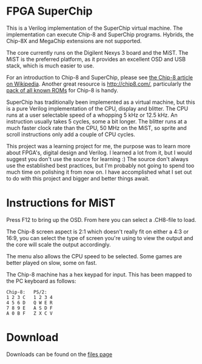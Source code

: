 # FPGA SuperChip #

This is a Verilog implementation of the SuperChip virtual machine. The implementation can execute Chip-8 and SuperChip programs. Hybrids, the Chip-8X and MegaChip extensions are not supported.

The core currently runs on the Digilent Nexys 3 board and the MiST. The MiST is the preferred platform, as it provides an excellent OSD and USB stack, which is much easier to use.

For an introduction to Chip-8 and SuperChip, please see [the Chip-8 article on Wikipedia](https://en.wikipedia.org/wiki/CHIP-8). Another great resource is http://chip8.com/, particularly the [pack of all known ROMs](http://chip8.com/downloads/Chip-8%20Pack.zip) for Chip-8 is handy.

SuperChip has traditionally been implemented as a virtual machine, but this is a pure Verilog implementation of the CPU, display and blitter. The CPU runs at a user selectable speed of a whopping 5 kHz or 12.5 kHz. An instruction usually takes 5 cycles, some a bit longer. The blitter runs at a much faster clock rate than the CPU, 50 MHz on the MiST, so sprite and scroll instructions only add a couple of CPU cycles.

This project was a learning project for me, the purpose was to learn more about FPGA's, digital design and Verilog. I learned a lot from it, but I would suggest you don't use the source for learning :) The source don't always use the established best practices, but I'm probably not going to spend too much time on polishing it from now on. I have accomplished what I set out to do with this project and bigger and better things await.

# Instructions for MiST #

Press F12 to bring up the OSD. From here you can select a .CH8-file to load.

The Chip-8 screen aspect is 2:1 which doesn't really fit on either a 4:3 or 16:9, you can select the type of screen you're using to view the output and the core will scale the output accordingly.

The menu also allows the CPU speed to be selected. Some games are better played on slow, some on fast.

The Chip-8 machine has a hex keypad for input. This has been mapped to the PC keyboard as follows:

    Chip-8:   PS/2:
    1 2 3 C   1 2 3 4
    4 5 6 D   Q W E R
    7 8 9 E   A S D F
    A 0 B F   Z X C V

# Download #

Downloads can be found on the [files page](https://bitbucket.org/csoren/fpga-chip8/downloads)